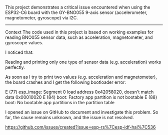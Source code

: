 This project demonstrates a critical issue encountered when using the ESP32-C6 board with the GY-BNO055 9-axis sensor (accelerometer, magnetometer, gyroscope) via I2C.

------  

Context
The code used in this project is based on working examples for reading BNO055 sensor data, such as acceleration, magnetometer, and gyroscope values.

I noticed that:

Reading and printing only one type of sensor data (e.g. acceleration) works perfectly.

As soon as I try to print two values (e.g. acceleration and magnetometer), the board crashes and I get the following bootloader error:

E (77) esp_image: Segment 0 load address 0x42058020, doesn't match data 0x00010020
E (84) boot: Factory app partition is not bootable
E (88) boot: No bootable app partitions in the partition table

I opened an issue on GitHub to document and investigate this problem. So far, the cause remains unknown, and the issue is not resolved.

https://github.com/issues/created?issue=esp-rs%7Cesp-idf-hal%7C536

